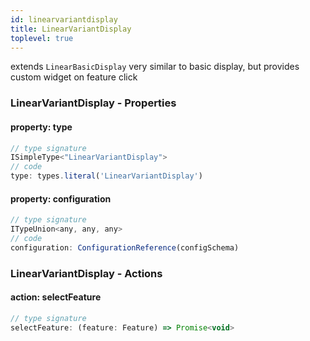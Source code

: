 ```yaml
---
id: linearvariantdisplay
title: LinearVariantDisplay
toplevel: true
---
```

extends `LinearBasicDisplay`
very similar to basic display, but provides custom widget on feature click



### LinearVariantDisplay - Properties
#### property: type



```js
// type signature
ISimpleType<"LinearVariantDisplay">
// code
type: types.literal('LinearVariantDisplay')
```

#### property: configuration



```js
// type signature
ITypeUnion<any, any, any>
// code
configuration: ConfigurationReference(configSchema)
```








### LinearVariantDisplay - Actions
#### action: selectFeature



```js
// type signature
selectFeature: (feature: Feature) => Promise<void>
```

 
